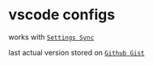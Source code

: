 # vscode configs

works with [`Settings Sync`](https://marketplace.visualstudio.com/items?itemName=Shan.code-settings-sync)

last actual version stored on [`Github Gist`](https://gist.github.com/Drapegnik/693d47fa2dd75fa32ec4fef51aa2b692)
